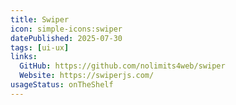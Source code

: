 ```yaml
---
title: Swiper
icon: simple-icons:swiper
datePublished: 2025-07-30
tags: [ui-ux]
links:
  GitHub: https://github.com/nolimits4web/swiper
  Website: https://swiperjs.com/
usageStatus: onTheShelf
---
```

